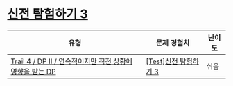 # [신전 탐험하기 3](https://www.codetree.ai/trails/complete/curated-cards/test-explore-temple-3)

|유형|문제 경험치|난이도|
|---|---|---|
|[Trail 4 / DP II / 연속적이지만 직전 상황에 영향을 받는 DP](https://www.codetree.ai/trail-info/intermediate-low/)|[[Test]신전 탐험하기 3](https://www.codetree.ai/trails/complete/curated-cards/test-explore-temple-3/)|쉬움|

